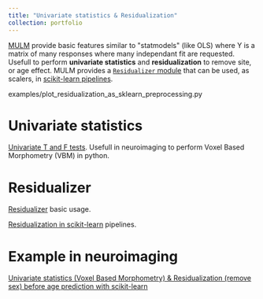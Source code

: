 ```yaml
---
title: "Univariate statistics & Residualization"
collection: portfolio
---
```


[MULM](https://github.com/neurospin/pylearn-mulm/) provide basic features similar to "statmodels" (like OLS) where Y is a matrix of many responses where many independant fit are requested. Usefull to perform **univariate statistics** and **residualization** to remove site, or age effect. MULM provides a [`Residualizer` module](https://neurospin.github.io/pylearn-mulm/auto_gallery/plot_residualizer.html#sphx-glr-auto-gallery-plot-residualizer-py) that can be used, as scalers, in [scikit-learn pipelines](https://neurospin.github.io/pylearn-mulm/auto_gallery/plot_residualization_as_sklearn_preprocessing.html#sphx-glr-auto-gallery-plot-residualization-as-sklearn-preprocessing-py).

examples/plot_residualization_as_sklearn_preprocessing.py

# Univariate statistics

[Univariate T and F tests](https://neurospin.github.io/pylearn-mulm/auto_gallery/plot_univariate_t_and_f_tests.html#sphx-glr-auto-gallery-plot-univariate-t-and-f-tests-py). Usefull in neuroimaging to perform Voxel Based Morphometry (VBM) in python.

# Residualizer

[Residualizer](https://neurospin.github.io/pylearn-mulm/auto_gallery/plot_residualizer.html#sphx-glr-auto-gallery-plot-residualizer-py) basic usage.

[Residualization in scikit-learn](https://neurospin.github.io/pylearn-mulm/auto_gallery/plot_residualization_as_sklearn_preprocessing.html#sphx-glr-auto-gallery-plot-residualization-as-sklearn-preprocessing-py) pipelines.

# Example in neuroimaging

[Univariate statistics (Voxel Based Morphometry) & Residualization (remove sex) before age prediction with scikit-learn](https://neurospin.github.io/pylearn-mulm/auto_gallery/plot_brain_age_sex_statistics_residualization.html#sphx-glr-auto-gallery-plot-brain-age-sex-statistics-residualization-py)
